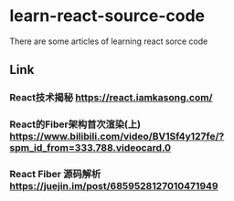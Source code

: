 # learn-react-source-code
There are some articles of learning react sorce code

## Link

### React技术揭秘 https://react.iamkasong.com/    
### React的Fiber架构首次渲染(上) https://www.bilibili.com/video/BV1Sf4y127fe/?spm_id_from=333.788.videocard.0  
### React Fiber 源码解析 https://juejin.im/post/6859528127010471949
